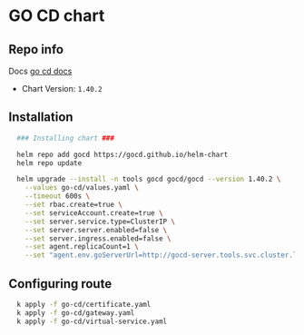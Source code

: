 # GO CD chart

## Repo info

Docs [go cd docs](https://docs.gocd.org/current/)

- Chart Version: `1.40.2`

## Installation

```sh
  ### Installing chart ###

  helm repo add gocd https://gocd.github.io/helm-chart
  helm repo update

  helm upgrade --install -n tools gocd gocd/gocd --version 1.40.2 \
    --values go-cd/values.yaml \
    --timeout 600s \
    --set rbac.create=true \
    --set serviceAccount.create=true \
    --set server.service.type=ClusterIP \
    --set server.server.enabled=false \
    --set server.ingress.enabled=false \
    --set agent.replicaCount=1 \
    --set "agent.env.goServerUrl=http://gocd-server.tools.svc.cluster.local:8153/go"

```

## Configuring route
```sh
  k apply -f go-cd/certificate.yaml
  k apply -f go-cd/gateway.yaml
  k apply -f go-cd/virtual-service.yaml
```